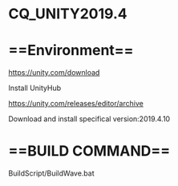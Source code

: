 # CQ_UNITY2019.4

# ==Environment==

https://unity.com/download 

Install UnityHub

https://unity.com/releases/editor/archive 

Download and install specifical version:2019.4.10


# ==BUILD COMMAND==
BuildScript/BuildWave.bat
